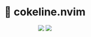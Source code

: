 <h1 align="center">&#x1F443 cokeline.nvim</h1>

<div align="center">
  <a href=https://en.wikipedia.org/wiki/MIT_License> <img src=https://img.shields.io/badge/License-MIT-informational?style=for-the-badge></a>
  <a href=https://github.com/neovim/neovim> <img src=https://img.shields.io/badge/Needs-Neovim%200.5-green?style=for-the-badge&logo=Neovim></a>
</div>
